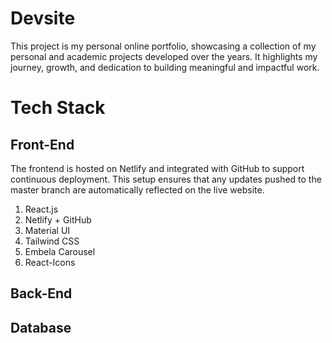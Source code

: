 # Devsite

This project is my personal online portfolio, showcasing a collection of my personal and academic projects developed over the years. It highlights my journey, growth, and dedication to building meaningful and impactful work.

# Tech Stack

## Front-End

The frontend is hosted on Netlify and integrated with GitHub to support continuous deployment. This setup ensures that any updates pushed to the master branch are automatically reflected on the live website.

1. React.js
2. Netlify + GitHub
3. Material UI
4. Tailwind CSS
5. Embela Carousel
6. React-Icons

## Back-End

## Database
